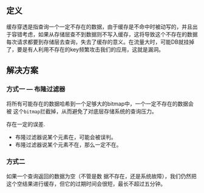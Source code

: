 ## 定义

缓存穿透是指查询一个一定不存在的数据，由于缓存是不命中时被动写的，并且出于容错考虑，如果从存储层查不到数据则不写入缓存，这将导致这个不存在的数据每次请求都要到存储层去查询，失去了缓存的意义。在流量大时，可能DB就挂掉了，要是有人利用不存在的key频繁攻击我们的应用，这就是漏洞。

## 解决方案

### 方式一 — 布隆过滤器

将所有可能存在的数据哈希到一个足够大的bitmap中，一个一定不存在的数据会被 这个`bitmap`拦截掉，从而避免了对底层存储系统的查询压力。

存在一定的误差.

- 布隆过滤器说某个元素在，可能会被误判。
- 布隆过滤器说某个元素不在，那么一定不在。



### 方式二

如果一个查询返回的数据为空（不管是数 据不存在，还是系统故障），我们仍然把这个空结果进行缓存，但它的过期时间会很短，最长不超过五分钟。



